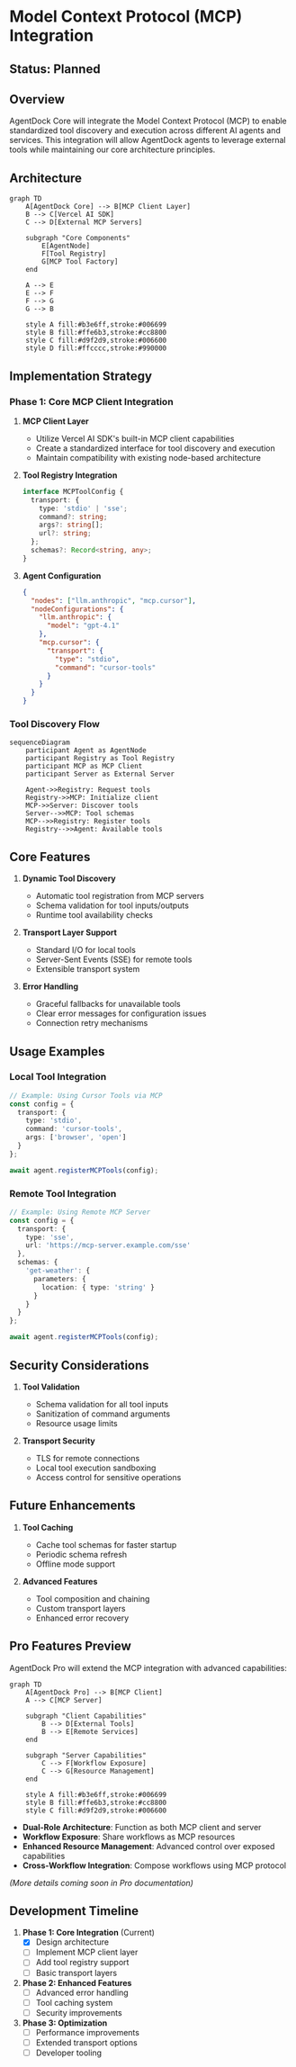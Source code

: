 # Model Context Protocol (MCP) Integration

## Status: Planned

## Overview

AgentDock Core will integrate the Model Context Protocol (MCP) to enable standardized tool discovery and execution across different AI agents and services. This integration will allow AgentDock agents to leverage external tools while maintaining our core architecture principles.

## Architecture

```mermaid
graph TD
    A[AgentDock Core] --> B[MCP Client Layer]
    B --> C[Vercel AI SDK]
    C --> D[External MCP Servers]
    
    subgraph "Core Components"
        E[AgentNode]
        F[Tool Registry]
        G[MCP Tool Factory]
    end
    
    A --> E
    E --> F
    F --> G
    G --> B
    
    style A fill:#b3e6ff,stroke:#006699
    style B fill:#ffe6b3,stroke:#cc8800
    style C fill:#d9f2d9,stroke:#006600
    style D fill:#ffcccc,stroke:#990000
```

## Implementation Strategy

### Phase 1: Core MCP Client Integration

1. **MCP Client Layer**
   - Utilize Vercel AI SDK's built-in MCP client capabilities
   - Create a standardized interface for tool discovery and execution
   - Maintain compatibility with existing node-based architecture

2. **Tool Registry Integration**
   ```typescript
   interface MCPToolConfig {
     transport: {
       type: 'stdio' | 'sse';
       command?: string;
       args?: string[];
       url?: string;
     };
     schemas?: Record<string, any>;
   }
   ```

3. **Agent Configuration**
   ```json
   {
     "nodes": ["llm.anthropic", "mcp.cursor"],
     "nodeConfigurations": {
       "llm.anthropic": {
         "model": "gpt-4.1"
       },
       "mcp.cursor": {
         "transport": {
           "type": "stdio",
           "command": "cursor-tools"
         }
       }
     }
   }
   ```

### Tool Discovery Flow

```mermaid
sequenceDiagram
    participant Agent as AgentNode
    participant Registry as Tool Registry
    participant MCP as MCP Client
    participant Server as External Server
    
    Agent->>Registry: Request tools
    Registry->>MCP: Initialize client
    MCP->>Server: Discover tools
    Server-->>MCP: Tool schemas
    MCP-->>Registry: Register tools
    Registry-->>Agent: Available tools
```

## Core Features

1. **Dynamic Tool Discovery**
   - Automatic tool registration from MCP servers
   - Schema validation for tool inputs/outputs
   - Runtime tool availability checks

2. **Transport Layer Support**
   - Standard I/O for local tools
   - Server-Sent Events (SSE) for remote tools
   - Extensible transport system

3. **Error Handling**
   - Graceful fallbacks for unavailable tools
   - Clear error messages for configuration issues
   - Connection retry mechanisms

## Usage Examples

### Local Tool Integration
```typescript
// Example: Using Cursor Tools via MCP
const config = {
  transport: {
    type: 'stdio',
    command: 'cursor-tools',
    args: ['browser', 'open']
  }
};

await agent.registerMCPTools(config);
```

### Remote Tool Integration
```typescript
// Example: Using Remote MCP Server
const config = {
  transport: {
    type: 'sse',
    url: 'https://mcp-server.example.com/sse'
  },
  schemas: {
    'get-weather': {
      parameters: {
        location: { type: 'string' }
      }
    }
  }
};

await agent.registerMCPTools(config);
```

## Security Considerations

1. **Tool Validation**
   - Schema validation for all tool inputs
   - Sanitization of command arguments
   - Resource usage limits

2. **Transport Security**
   - TLS for remote connections
   - Local tool execution sandboxing
   - Access control for sensitive operations

## Future Enhancements

1. **Tool Caching**
   - Cache tool schemas for faster startup
   - Periodic schema refresh
   - Offline mode support

2. **Advanced Features**
   - Tool composition and chaining
   - Custom transport layers
   - Enhanced error recovery

## Pro Features Preview

AgentDock Pro will extend the MCP integration with advanced capabilities:

```mermaid
graph TD
    A[AgentDock Pro] --> B[MCP Client]
    A --> C[MCP Server]
    
    subgraph "Client Capabilities"
        B --> D[External Tools]
        B --> E[Remote Services]
    end
    
    subgraph "Server Capabilities"
        C --> F[Workflow Exposure]
        C --> G[Resource Management]
    end
    
    style A fill:#b3e6ff,stroke:#006699
    style B fill:#ffe6b3,stroke:#cc8800
    style C fill:#d9f2d9,stroke:#006600
```

- **Dual-Role Architecture**: Function as both MCP client and server
- **Workflow Exposure**: Share workflows as MCP resources
- **Enhanced Resource Management**: Advanced control over exposed capabilities
- **Cross-Workflow Integration**: Compose workflows using MCP protocol

*(More details coming soon in Pro documentation)*

## Development Timeline

1. **Phase 1: Core Integration** (Current)
   - [x] Design architecture
   - [ ] Implement MCP client layer
   - [ ] Add tool registry support
   - [ ] Basic transport layers

2. **Phase 2: Enhanced Features**
   - [ ] Advanced error handling
   - [ ] Tool caching system
   - [ ] Security improvements

3. **Phase 3: Optimization**
   - [ ] Performance improvements
   - [ ] Extended transport options
   - [ ] Developer tooling 